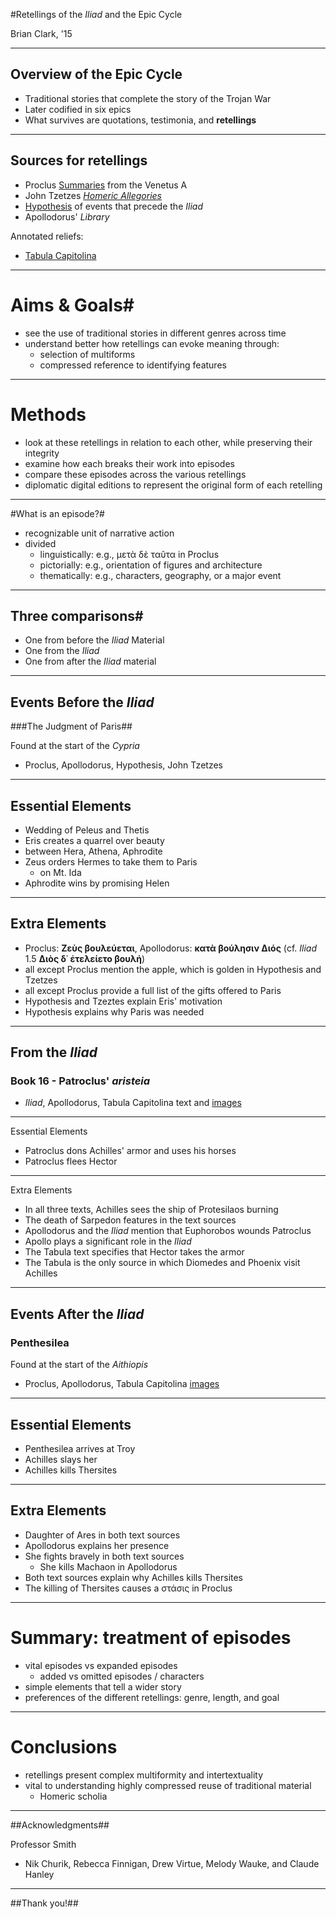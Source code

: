#Retellings of the *Iliad* and the Epic Cycle

Brian Clark, '15

----------

## Overview of the Epic Cycle ##



- Traditional stories that complete the story of the Trojan War
- Later codified in six epics 
- What survives are quotations, testimonia, and  **retellings**


----------

## Sources for retellings


- Proclus [Summaries](http://www.homermultitext.org/hmt-digital/images?request=GetIIPMooViewer&urn=urn:cite:hmt:vaimg.VA006RN-0007) from the Venetus A
- John Tzetzes [*Homeric Allegories*](http://gallica.bnf.fr/ark:/12148/btv1b520005627/f22.zoom.r=.langFR)
- [Hypothesis](http://gallica.bnf.fr/ark:/12148/btv1b52500995q/f9.zoom.r=grec%202706.langFR) of events that precede the *Iliad*
- Apollodorus' *Library*

Annotated reliefs:

- [Tabula Capitolina](http://beta.hpcc.uh.edu/tomcat/hmt-digital/images?request=GetIIPMooViewer&urn=urn:cite:hmt:capimgs.Capitoline_1)

----------
# Aims & Goals#



- see the use of traditional stories in different genres across time
- understand better how retellings can evoke meaning through:
    - selection of multiforms
    - compressed reference to identifying features



----

# Methods #


- look at these retellings in relation to each other, while preserving their integrity
- examine how each breaks their work into episodes
- compare these episodes across the various retellings
- diplomatic digital editions to represent the original form of each retelling

----------


#What is an episode?#

- recognizable unit of narrative action
- divided 
    - linguistically: e.g., μετὰ δὲ ταῦτα in Proclus
    - pictorially:  e.g., orientation of figures and architecture
    - thematically: e.g., characters, geography, or a major event


----------


## Three comparisons#

- One from  before the *Iliad* Material
- One from the *Iliad*
- One from after the *Iliad* material

----------
## Events Before the *Iliad* ##



###The Judgment of Paris##

Found at the start of the *Cypria*

- Proclus, Apollodorus, Hypothesis, John Tzetzes

----------

## Essential Elements 

- Wedding of Peleus and Thetis
- Eris creates a quarrel over beauty
- between Hera, Athena, Aphrodite
- Zeus orders Hermes to take them to Paris
	- on Mt. Ida
- Aphrodite wins by promising Helen 

----------

## Extra Elements ##


- Proclus: **Ζεὺς βουλεύεται**, Apollodorus: **κατὰ βούλησιν Διός**  (cf. *Iliad* 1.5   **Διὸς δ᾽ ἐτελείετο βουλή**)
- all except Proclus mention the apple, which is golden in Hypothesis and Tzetzes
- all except Proclus provide a full list of the gifts offered to Paris
- Hypothesis and Tzeztes explain Eris' motivation
- Hypothesis explains why Paris was needed


----------

## From the *Iliad* ##



### Book 16 - Patroclus' *aristeia* ###



- *Iliad*, Apollodorus, Tabula Capitolina text and [images](http://beta.hpcc.uh.edu/tomcat/hmt-digital/images?request=GetIIPMooViewer&urn=urn:cite:hmt:capimgs.Capitoline_10@0.0801,0.1943,0.8799,0.1733)


----------
Essential Elements

- Patroclus dons Achilles' armor and uses his horses
- Patroclus flees Hector


----------
Extra Elements

- In all three texts, Achilles sees the ship of Protesilaos burning
- The death of Sarpedon features in the text sources
- Apollodorus and the *Iliad* mention that Euphorobos wounds Patroclus
- Apollo plays a significant role in the *Iliad*
- The Tabula text specifies that Hector takes the armor 
- The Tabula is the only source in which Diomedes and Phoenix visit Achilles


----------

## Events After the *Iliad* ##



### Penthesilea ###



Found at the start of the *Aithiopis*

- Proclus, Apollodorus, Tabula Capitolina [images](http://beta.hpcc.uh.edu/tomcat/hmt-digital/images?request=GetIIPMooViewer&urn=urn:cite:hmt:capimgs.Capitoline_7@0.006,0.6947,0.313,0.148)



----------

## Essential Elements

- Penthesilea arrives at Troy
-  Achilles slays her
-  Achilles kills Thersites 



----------

## Extra Elements

- Daughter of Ares in both text sources
- Apollodorus explains her presence
- She fights bravely in both text sources
     - She kills Machaon in Apollodorus
- Both text sources explain why Achilles kills Thersites
- The killing of Thersites causes a στάσις in Proclus


----------
# Summary: treatment of episodes #



- vital episodes vs expanded episodes
     - added vs omitted episodes / characters
-  simple elements that tell a wider story
- preferences of the different retellings:  genre, length, and goal

---


# Conclusions #

- retellings present complex multiformity and intertextuality
- vital to understanding highly compressed reuse of traditional material
     - Homeric scholia


----------

##Acknowledgments##

Professor Smith

- Nik Churik, Rebecca Finnigan, Drew Virtue, Melody Wauke, and Claude Hanley


----------


##Thank you!##
